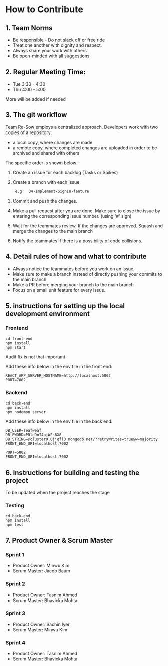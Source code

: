 # How to Contribute

## 1. Team Norms
- Be responsible - Do not slack off or free ride
- Treat one another with dignity and respect.
- Always share your work with others
- Be open-minded with all suggestions

## 2. Regular Meeting Time:
- Tue 3:30 - 4:30
- Thu 4:00 - 5:00

More will be added if needed

## 3. The git workflow

Team Re-Sow employs a centralized approach.
Developers work with two copies of a repository: 
- a local copy, where changes are made
- a remote copy, where completed changes are uploaded in order to be archived and shared with others.  

The specific order is shown below:

1. Create an issue for each backlog (Tasks or Spikes)
2. Create a branch with each issue. 
    
        e.g:  34-Implement-SignIn-feature
3. Commit and push the changes.
4. Make a pull request after you are done. Make sure to close the issue by entering the corresponding issue number. (using '#' sign)
5. Wait for the teammates review. If the changes are approved. Squash and merge the changes to the main branch
6. Notify the teammates if there is a possibility of code collisions. 

## 4. Detail rules of how and what to contribute
- Always notice the teammates before you work on an issue.
- Make sure to make a branch instead of directly pushing your commits to the main branch
- Make a PR before merging your branch to the main branch
- Focus on a small unit feature for every issue.

## 5. instructions for setting up the local development environment 

### Frontend
```
cd front-end
npm install
npm start
```
Audit fix is not that important

Add these info below in the env file in the front end:
```
REACT_APP_SERVER_HOSTNAME=http://localhost:5002
PORT=7002 
```

### Backend
```
cd back-end
npm install
npx nodemon server
```
Add these info below in the env file in the back end:
```
DB_USER=leafweaf
DB_PWORD=PDldDoI4ojWFs8X8
DB_STRING=@cluster0.0jjqfl3.mongodb.net/?retryWrites=true&w=majority
FRONT_END_URI=localhost:7002

PORT=5002
FRONT_END_URI=localhost:7002
```

## 6. instructions for building and testing the project
To be updated when the project reaches the stage
### Testing
```
cd back-end
npm install
npm test
```


## 7. Product Owner & Scrum Master
### Sprint 1
- Product Owner: Minwu Kim
- Scrum Master: Jacob Baum

### Sprint 2
- Product Owner: Tasnim Ahmed
- Scrum Master: Bhavicka Mohta

### Sprint 3
- Product Owner: Sachin Iyer
- Scrum Master: Minwu Kim
### Sprint 4
- Product Owner: Tasnim Ahmed
- Scrum Master: Bhavicka Mohta



